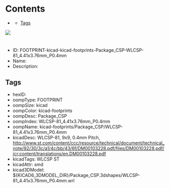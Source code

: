 



Contents
========

* [](#)
	* [Tags](#tags)
  
![][im]
# 

- ID: FOOTPRINT-kicad-kicad-footprints-Package_CSP-WLCSP-81_4.41x3.76mm_P0.4mm
- Name: 
- Description: 

## Tags

- hexID: 
- oompType: FOOTPRINT
- oompSize: kicad
- oompColor: kicad-footprints
- oompDesc: Package_CSP
- oompIndex: WLCSP-81_4.41x3.76mm_P0.4mm
- oompName: kicad-footprints/Package_CSP/WLCSP-81_4.41x3.76mm_P0.4mm
- kicadDesc: WLCSP-81, 9x9, 0.4mm Pitch, http://www.st.com/content/ccc/resource/technical/document/technical_note/92/30/3c/a1/4c/bb/43/6f/DM00103228.pdf/files/DM00103228.pdf/jcr:content/translations/en.DM00103228.pdf
- kicadTags: WLCSP ST
- kicadAttr: smd
- kicad3DModel: ${KICAD6_3DMODEL_DIR}/Package_CSP.3dshapes/WLCSP-81_4.41x3.76mm_P0.4mm.wrl



[im]: image.png
